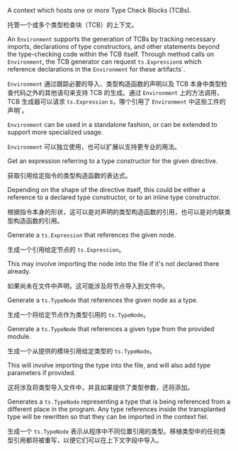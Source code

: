A context which hosts one or more Type Check Blocks \(TCBs\).

托管一个或多个类型检查块（TCB）的上下文。

An `Environment` supports the generation of TCBs by tracking necessary imports, declarations of
type constructors, and other statements beyond the type-checking code within the TCB itself.
Through method calls on `Environment`, the TCB generator can request `ts.Expression`s which
reference declarations in the `Environment` for these artifacts\`.

`Environment` 通过跟踪必要的导入、类型构造函数的声明以及 TCB
本身中类型检查代码之外的其他语句来支持 TCB 的生成。通过 `Environment` 上的方法调用，TCB
生成器可以请求 `ts.Expression` s，哪个引用了 `Environment` 中这些工件的声明\`。

`Environment` can be used in a standalone fashion, or can be extended to support more specialized
usage.

`Environment` 可以独立使用，也可以扩展以支持更专业的用法。

Get an expression referring to a type constructor for the given directive.

获取引用给定指令的类型构造函数的表达式。

Depending on the shape of the directive itself, this could be either a reference to a declared
type constructor, or to an inline type constructor.

根据指令本身的形状，这可以是对声明的类型构造函数的引用，也可以是对内联类型构造函数的引用。

Generate a `ts.Expression` that references the given node.

生成一个引用给定节点的 `ts.Expression`。

This may involve importing the node into the file if it's not declared there already.

如果尚未在文件中声明，这可能涉及将节点导入到文件中。

Generate a `ts.TypeNode` that references the given node as a type.

生成一个将给定节点作为类型引用的 `ts.TypeNode`。

Generate a `ts.TypeNode` that references a given type from the provided module.

生成一个从提供的模块引用给定类型的 `ts.TypeNode`。

This will involve importing the type into the file, and will also add type parameters if
provided.

这将涉及将类型导入文件中，并且如果提供了类型参数，还将添加。

Generates a `ts.TypeNode` representing a type that is being referenced from a different place
in the program. Any type references inside the transplanted type will be rewritten so that
they can be imported in the context fiel.

生成一个 `ts.TypeNode` 表示从程序中不同位置引用的类型。移植类型中的任何类型引用都将被重写，以便它们可以在上下文字段中导入。